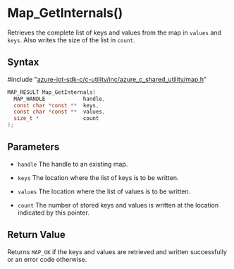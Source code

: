 # Map_GetInternals()

Retrieves the complete list of keys and values from the map in `values` and `keys`. Also writes the size of the list in `count`.

## Syntax

\#include "[azure-iot-sdk-c/c-utility/inc/azure_c_shared_utility/map.h](../iot-c-ref-map-h.md)"  
```C
MAP_RESULT Map_GetInternals(
  MAP_HANDLE            handle,
  const char *const **  keys,
  const char *const **  values,
  size_t *              count
);
```

## Parameters
* `handle` The handle to an existing map. 

* `keys` The location where the list of keys is to be written. 

* `values` The location where the list of values is to be written. 

* `count` The number of stored keys and values is written at the location indicated by this pointer.

## Return Value
Returns `MAP_OK` if the keys and values are retrieved and written successfully or an error code otherwise.

